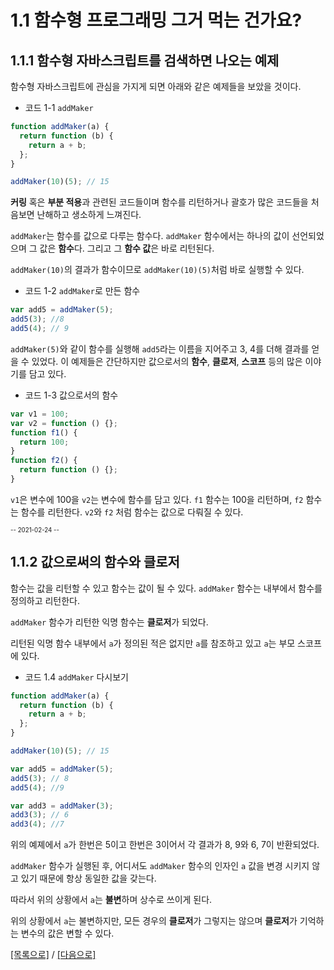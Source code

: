# 1.1 함수형 프로그래밍 그거 먹는 건가요?

## 1.1.1 함수형 자바스크립트를 검색하면 나오는 예제

함수형 자바스크립트에 관심을 가지게 되면 아래와 같은 예제들을 보았을 것이다.

- <span id="code-1-1">코드 1-1 </span>`addMaker`

```javascript
function addMaker(a) {
  return function (b) {
    return a + b;
  };
}

addMaker(10)(5); // 15
```

**커링** 혹은 **부분 적용**과 관련된 코드들이며 함수를 리턴하거나 괄호가 많은 코드들을 처음보면 난해하고 생소하게 느껴진다.

`addMaker`는 함수를 값으로 다루는 함수다. `addMaker` 함수에서는 하나의 값이 선언되었으며 그 값은 **함수**다. 그리고 그 **함수 값**은 바로 리턴된다.

`addMaker(10)`의 결과가 함수이므로 `addMaker(10)(5)`처럼 바로 실행할 수 있다.

- 코드 1-2 `addMaker`로 만든 함수

```javascript
var add5 = addMaker(5);
add5(3); //8
add5(4); // 9
```

`addMaker(5)`와 같이 함수를 실행해 `add5`라는 이름을 지어주고 3, 4를 더해 결과를 얻을 수 있었다. 이 예제들은 간단하지만 값으로서의 **함수**, **클로저**, **스코프** 등의 많은 이야기를 담고 있다.

- 코드 1-3 값으로서의 함수

```javascript
var v1 = 100;
var v2 = function () {};
function f1() {
  return 100;
}
function f2() {
  return function () {};
}
```

`v1`은 변수에 100을 `v2`는 변수에 함수를 담고 있다. `f1` 함수는 100을 리턴하며, `f2` 함수는 함수를 리턴한다. `v2`와 `f2` 처럼 함수는 값으로 다뤄질 수 있다.

<sub id="2021-02-24"><sup>-- 2021-02-24 --</sup></sub>

## 1.1.2 값으로써의 함수와 클로저

함수는 값을 리턴할 수 있고 함수는 값이 될 수 있다. `addMaker` 함수는 내부에서 함수를 정의하고 리턴한다.

`addMaker` 함수가 리턴한 익명 함수는 **클로저**가 되었다.

리턴된 익명 함수 내부에서 `a`가 정의된 적은 없지만 `a`를 참조하고 있고 `a`는 부모 스코프에 있다.

- 코드 1.4 `addMaker` 다시보기

```javascript
function addMaker(a) {
  return function (b) {
    return a + b;
  };
}

addMaker(10)(5); // 15

var add5 = addMaker(5);
add5(3); // 8
add5(4); //9

var add3 = addMaker(3);
add3(3); // 6
add3(4); //7
```

위의 예졔에서 `a`가 한번은 5이고 한번은 3이어서 각 결과가 8, 9와 6, 7이 반환되었다.

`addMaker` 함수가 실행된 후, 어디서도 `addMaker` 함수의 인자인 `a` 값을 변경 시키지 않고 있기 때문에 항상 동일한 값을 갖는다.

따라서 위의 상황에서 `a`는 **불변**하며 상수로 쓰이게 된다.

위의 상황에서 `a`는 불변하지만, 모든 경우의 **클로저**가 그렇지는 않으며 **클로저**가 기억하는 변수의 값은 변할 수 있다.

[[목록으로]](../README.md) / [[다음으로]](../chapter1-2/README.md)

